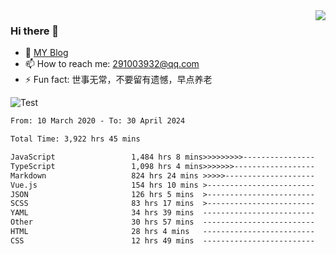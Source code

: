 <img align='right' src='https://github-readme-stats.vercel.app/api?username=niaogege&show_icons=true&theme=radical'/>

### Hi there 👋

- 🌱 [MY Blog](https://bythewayer.com/)
- 📫 How to reach me: 291003932@qq.com
- ⚡ Fun fact:  世事无常，不要留有遗憾，早点养老

![Test](https://github-readme-stats.vercel.app/api/top-langs/?username=niaogege&layout=compact)

<!--START_SECTION:waka-->

```txt
From: 10 March 2020 - To: 30 April 2024

Total Time: 3,922 hrs 45 mins

JavaScript                 1,484 hrs 8 mins>>>>>>>>>----------------   37.83 %
TypeScript                 1,098 hrs 4 mins>>>>>>>------------------   27.99 %
Markdown                   824 hrs 24 mins >>>>>--------------------   21.02 %
Vue.js                     154 hrs 10 mins >------------------------   03.93 %
JSON                       126 hrs 5 mins  >------------------------   03.21 %
SCSS                       83 hrs 17 mins  >------------------------   02.12 %
YAML                       34 hrs 39 mins  -------------------------   00.88 %
Other                      30 hrs 57 mins  -------------------------   00.79 %
HTML                       28 hrs 4 mins   -------------------------   00.72 %
CSS                        12 hrs 49 mins  -------------------------   00.33 %
```

<!--END_SECTION:waka-->
